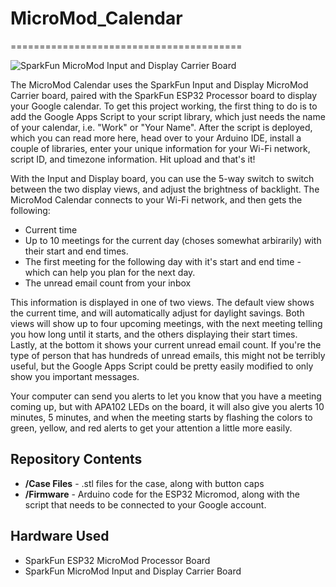 # MicroMod_Calendar

========================================

![SparkFun MicroMod Input and Display Carrier Board](https://cdn.sparkfun.com/assets/parts/1/5/9/2/2/16985-SparkFun_MicroMod_Input_and_Display_Carrier_Board-01a.jpg)

The MicroMod Calendar uses the SparkFun Input and Display MicroMod Carrier board, paired with the SparkFun ESP32 Processor board to display your Google calendar. To get this project working, the first thing to do is to add the Google Apps Script to your script library, which just needs the name of your calendar, i.e. "Work" or "Your Name". After the script is deployed, which you can read more here, head over to your Arduino IDE, install a couple of libraries, enter your unique information for your Wi-Fi network, script ID, and timezone information. Hit upload and that's it!

With the Input and Display board, you can use the 5-way switch to switch between the two display views, and adjust the brightness of backlight. The MicroMod Calendar connects to your Wi-Fi network, and then gets the following:

* Current time
* Up to 10 meetings for the current day (choses somewhat arbirarily) with their start and end times.
* The first meeting for the following day with it's start and end time - which can help you plan for the next day.
* The unread email count from your inbox

This information is displayed in one of two views. The default view shows the current time, and will automatically adjust for daylight savings. Both views will show up to four upcoming meetings, with the next meeting telling you how long until it starts, and the others displaying their start times. Lastly, at the bottom it shows your current unread email count. If you're the type of person that has hundreds of unread emails, this might not be terribly useful, but the Google Apps Script could be pretty easily modified to only show you important messages.

Your computer can send you alerts to let you know that you have a meeting coming up, but with APA102 LEDs on the board, it will also give you alerts 10 minutes, 5 minutes, and when the meeting starts by flashing the colors to green, yellow, and red alerts to get your attention a little more easily.

Repository Contents
-------------------
* **/Case Files** - .stl files for the case, along with button caps
* **/Firmware** - Arduino code for the ESP32 Micromod, along with the script that needs to be connected to your Google account.

Hardware Used
-------------------
* SparkFun ESP32 MicroMod Processor Board
* SparkFun MicroMod Input and Display Carrier Board